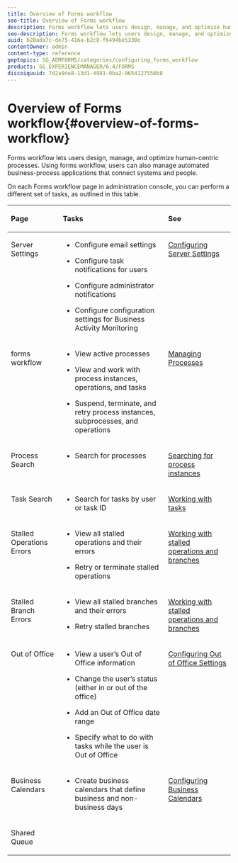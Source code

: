 ```yaml
---
title: Overview of Forms workflow
seo-title: Overview of Forms workflow
description: Forms workflow lets users design, manage, and optimize human-centric processes. Using forms workflow, users can also manage automated business-process applications that connect systems and people.
seo-description: Forms workflow lets users design, manage, and optimize human-centric processes. Using forms workflow, users can also manage automated business-process applications that connect systems and people.
uuid: b28ada7c-de75-416a-b2c8-f6494be5330c
contentOwner: admin
content-type: reference
geptopics: SG_AEMFORMS/categories/configuring_forms_workflow
products: SG_EXPERIENCEMANAGER/6.4/FORMS
discoiquuid: 7d2a9de8-13d1-4981-9ba2-9654127556b8
---
```


# Overview of Forms workflow{#overview-of-forms-workflow}

Forms workflow lets users design, manage, and optimize human-centric processes. Using forms workflow, users can also manage automated business-process applications that connect systems and people.

On each Forms workflow page in administration console, you can perform a different set of tasks, as outlined in this table.

<table>
 <thead align="left">
  <tr>
   <th class="cellrowborder" id="d19e23878" valign="top" width="NaN%"><p>Page</p></th> 
   <th class="cellrowborder" id="d19e23881" valign="top" width="NaN%"><p>Tasks</p></th> 
   <th class="cellrowborder" id="d19e23884" valign="top" width="NaN%"><p>See</p></th> 
  </tr> 
 </thead> 
 <tbody>
  <tr>
   <td class="cellrowborder" headers="d19e23878 " valign="top" width="NaN%"><p>Server Settings</p></td> 
   <td class="cellrowborder" headers="d19e23881 " valign="top" width="NaN%">
    <ul>
     <li><p>Configure email settings</p></li>
     <li><p>Configure task notifications for users</p></li>
     <li><p>Configure administrator notifications</p></li>
     <li><p>Configure configuration settings for Business Activity Monitoring </p></li>
    </ul></td> 
   <td class="cellrowborder" headers="d19e23884 " valign="top" width="NaN%"><p><a href="../../../forms/using/admin-help/configuring-server-settings.md#configuring-server-settings">Configuring Server Settings</a></p></td> 
  </tr> 
  <tr>
   <td class="cellrowborder" headers="d19e23878 " valign="top" width="NaN%"><p>forms workflow</p></td> 
   <td class="cellrowborder" headers="d19e23881 " valign="top" width="NaN%">
    <ul>
     <li><p>View active processes</p></li>
     <li><p>View and work with process instances, operations, and tasks</p></li>
     <li><p>Suspend, terminate, and retry process instances, subprocesses, and operations</p></li>
    </ul></td> 
   <td class="cellrowborder" headers="d19e23884 " valign="top" width="NaN%"><p><a href="../../../forms/using/admin-help/processes.md#managing-processes">Managing Processes</a></p></td> 
  </tr> 
  <tr>
   <td class="cellrowborder" headers="d19e23878 " valign="top" width="NaN%"><p>Process Search</p></td> 
   <td class="cellrowborder" headers="d19e23881 " valign="top" width="NaN%">
    <ul>
     <li><p>Search for processes</p></li>
    </ul></td> 
   <td class="cellrowborder" headers="d19e23884 " valign="top" width="NaN%"><p><a href="../../../forms/using/admin-help/searching-process-instances.md#searching-for-process-instances">Searching for process instances</a></p></td> 
  </tr> 
  <tr>
   <td class="cellrowborder" headers="d19e23878 " valign="top" width="NaN%"><p>Task Search</p></td> 
   <td class="cellrowborder" headers="d19e23881 " valign="top" width="NaN%">
    <ul>
     <li><p>Search for tasks by user or task ID</p></li>
    </ul></td> 
   <td class="cellrowborder" headers="d19e23884 " valign="top" width="NaN%"><p><a href="../../../forms/using/admin-help/tasks.md#working-with-tasks">Working with tasks</a></p></td> 
  </tr> 
  <tr>
   <td class="cellrowborder" headers="d19e23878 " valign="top" width="NaN%"><p>Stalled Operations Errors</p></td> 
   <td class="cellrowborder" headers="d19e23881 " valign="top" width="NaN%">
    <ul>
     <li><p>View all stalled operations and their errors</p></li>
     <li><p>Retry or terminate stalled operations</p></li>
    </ul></td> 
   <td class="cellrowborder" headers="d19e23884 " valign="top" width="NaN%"><p><a href="../../../forms/using/admin-help/stalled-operations-branches.md#working-with-stalled-operations-and-branches">Working with stalled operations and branches</a></p></td> 
  </tr> 
  <tr>
   <td class="cellrowborder" headers="d19e23878 " valign="top" width="NaN%"><p>Stalled Branch Errors</p></td> 
   <td class="cellrowborder" headers="d19e23881 " valign="top" width="NaN%">
    <ul>
     <li><p>View all stalled branches and their errors</p></li>
     <li><p>Retry stalled branches</p></li>
    </ul></td> 
   <td class="cellrowborder" headers="d19e23884 " valign="top" width="NaN%"><p><a href="../../../forms/using/admin-help/stalled-operations-branches.md#working-with-stalled-operations-and-branches">Working with stalled operations and branches</a></p></td> 
  </tr> 
  <tr>
   <td class="cellrowborder" headers="d19e23878 " valign="top" width="NaN%"><p>Out of Office</p></td> 
   <td class="cellrowborder" headers="d19e23881 " valign="top" width="NaN%">
    <ul>
     <li><p>View a user’s Out of Office information</p></li>
     <li><p>Change the user’s status (either in or out of the office)</p></li>
     <li><p>Add an Out of Office date range </p></li>
     <li><p>Specify what to do with tasks while the user is Out of Office</p></li>
    </ul></td> 
   <td class="cellrowborder" headers="d19e23884 " valign="top" width="NaN%"><p><a href="../../../forms/using/admin-help/configuring-out-office-settings.md#configuring-out-of-office-settings">Configuring Out of Office Settings</a></p></td> 
  </tr> 
  <tr>
   <td class="cellrowborder" headers="d19e23878 " valign="top" width="NaN%"><p>Business Calendars</p></td> 
   <td class="cellrowborder" headers="d19e23881 " valign="top" width="NaN%">
    <ul>
     <li><p>Create business calendars that define business and non-business days</p></li>
    </ul></td> 
   <td class="cellrowborder" headers="d19e23884 " valign="top" width="NaN%"><p><a href="../../../forms/using/admin-help/configuring-business-calendars.md#configuring-business-calendars">Configuring Business Calendars</a></p></td> 
  </tr> 
  <tr>
   <td class="cellrowborder" headers="d19e23878 " valign="top" width="NaN%"><p>Shared Queue</p></td> 
   <td class="cellrowborder" headers="d19e23881 " valign="top" width="NaN%"><p></p></td> 
   <td class="cellrowborder" headers="d19e23884 " valign="top" width="NaN%"><p></p></td> 
  </tr> 
 </tbody> 
</table>

